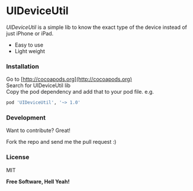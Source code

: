 # UIDeviceUtil

*UIDeviceUtil* is a simple lib to know the exact type of the device instead of just iPhone or iPad.

  - Easy to use
  - Light weight

### Installation

Go to [http://cocoapods.org](http://cocoapods.org) <br>
Search for UIDeviceUtil lib <br>
Copy the pod dependency and add that to your pod file. e.g.

```sh
pod 'UIDeviceUtil', '~> 1.0'
```

### Development

Want to contribute? Great!

Fork the repo and send me the pull request :)


### License
MIT


**Free Software, Hell Yeah!**
